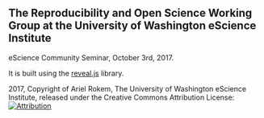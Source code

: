 ## The Reproducibility and Open Science Working Group at the University of Washington eScience Institute

eScience Community Seminar, October 3rd, 2017.

It is built using the [reveal.js](https://github.com/hakimel/reveal.js/) library.

2017, Copyright of Ariel Rokem, The University of Washington eScience Institute, released under the Creative Commons Attribution License:  [![Attribution](https://i.creativecommons.org/l/by/4.0/88x31.png)](https://creativecommons.org/licenses/by/4.0/)
